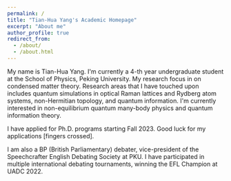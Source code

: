 ```yaml
---
permalink: /
title: "Tian-Hua Yang's Academic Homepage"
excerpt: "About me"
author_profile: true
redirect_from: 
  - /about/
  - /about.html
---
```


My name is Tian-Hua Yang. I'm currently a 4-th year undergraduate student at the School of Physics, Peking University. My research focus in on condensed matter theory. Research areas that I have touched upon includes quantum simulations in optical Raman lattices and Rydberg atom systems, non-Hermitian topology, and quantum information. I'm currently interested in non-equilibrium quantum many-body physics and quantum information theory.

I have applied for Ph.D. programs starting Fall 2023. Good luck for my applications [fingers crossed].

I am also a BP (British Parliamentary) debater, vice-president of the Speechcrafter English Debating Society at PKU. I have participated in multiple international debating tournaments, winning the EFL Champion at UADC 2022.
